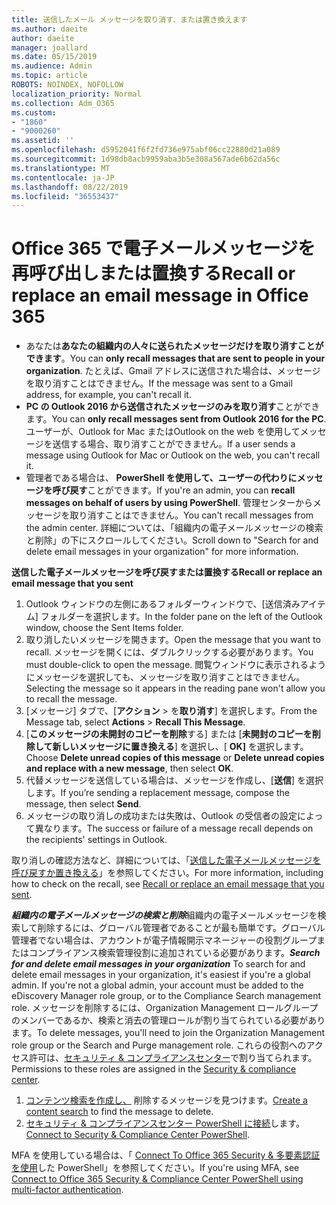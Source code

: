 ```yaml
---
title: 送信したメール メッセージを取り消す、または置き換えます
ms.author: daeite
author: daeite
manager: joallard
ms.date: 05/15/2019
ms.audience: Admin
ms.topic: article
ROBOTS: NOINDEX, NOFOLLOW
localization_priority: Normal
ms.collection: Adm_O365
ms.custom:
- "1860"
- "9000260"
ms.assetid: ''
ms.openlocfilehash: d5952041f6f2fd736e975abf06cc22880d21a089
ms.sourcegitcommit: 1d98db8acb9959aba3b5e308a567ade6b62da56c
ms.translationtype: MT
ms.contentlocale: ja-JP
ms.lasthandoff: 08/22/2019
ms.locfileid: "36553437"
---
```

# <a name="recall-or-replace-an-email-message-in-office-365"></a><span data-ttu-id="a7ba2-102">Office 365 で電子メールメッセージを再呼び出しまたは置換する</span><span class="sxs-lookup"><span data-stu-id="a7ba2-102">Recall or replace an email message in Office 365</span></span>

- <span data-ttu-id="a7ba2-103">あなたは**あなたの組織内の人々に送られたメッセージだけを取り消すことができます**。</span><span class="sxs-lookup"><span data-stu-id="a7ba2-103">You can **only recall messages that are sent to people in your organization**.</span></span> <span data-ttu-id="a7ba2-104">たとえば、Gmail アドレスに送信された場合は、メッセージを取り消すことはできません。</span><span class="sxs-lookup"><span data-stu-id="a7ba2-104">If the message was sent to a Gmail address, for example, you can't recall it.</span></span>
- <span data-ttu-id="a7ba2-105">**PC の Outlook 2016 から送信されたメッセージのみを取り消す**ことができます。</span><span class="sxs-lookup"><span data-stu-id="a7ba2-105">You can **only recall messages sent from Outlook 2016 for the PC**.</span></span> <span data-ttu-id="a7ba2-106">ユーザーが、Outlook for Mac またはOutlook on the web を使用してメッセージを送信する場合、取り消すことができません。</span><span class="sxs-lookup"><span data-stu-id="a7ba2-106">If a user sends a message using Outlook for Mac or Outlook on the web, you can't recall it.</span></span>
- <span data-ttu-id="a7ba2-107">管理者である場合は、 **PowerShell を使用して、ユーザーの代わりにメッセージを呼び戻す**ことができます。</span><span class="sxs-lookup"><span data-stu-id="a7ba2-107">If you're an admin, you can **recall messages on behalf of users by using PowerShell**.</span></span> <span data-ttu-id="a7ba2-108">管理センターからメッセージを取り消すことはできません。</span><span class="sxs-lookup"><span data-stu-id="a7ba2-108">You can't recall messages from the admin center.</span></span> <span data-ttu-id="a7ba2-109">詳細については、「組織内の電子メールメッセージの検索と削除」の下にスクロールしてください。</span><span class="sxs-lookup"><span data-stu-id="a7ba2-109">Scroll down to "Search for and delete email messages in your organization" for more information.</span></span>

<span data-ttu-id="a7ba2-110">**送信した電子メールメッセージを呼び戻すまたは置換する**</span><span class="sxs-lookup"><span data-stu-id="a7ba2-110">**Recall or replace an email message that you sent**</span></span>

1. <span data-ttu-id="a7ba2-111">Outlook ウィンドウの左側にあるフォルダーウィンドウで、[送信済みアイテム] フォルダーを選択します。</span><span class="sxs-lookup"><span data-stu-id="a7ba2-111">In the folder pane on the left of the Outlook window, choose the Sent Items folder.</span></span>
2. <span data-ttu-id="a7ba2-112">取り消したいメッセージを開きます。</span><span class="sxs-lookup"><span data-stu-id="a7ba2-112">Open the message that you want to recall.</span></span> <span data-ttu-id="a7ba2-113">メッセージを開くには、ダブルクリックする必要があります。</span><span class="sxs-lookup"><span data-stu-id="a7ba2-113">You must double-click to open the message.</span></span> <span data-ttu-id="a7ba2-114">閲覧ウィンドウに表示されるようにメッセージを選択しても、メッセージを取り消すことはできません。</span><span class="sxs-lookup"><span data-stu-id="a7ba2-114">Selecting the message so it appears in the reading pane won't allow you to recall the message.</span></span>
3. <span data-ttu-id="a7ba2-115">[メッセージ] タブで、[**アクション** > を**取り消す**] を選択します。</span><span class="sxs-lookup"><span data-stu-id="a7ba2-115">From the Message tab, select **Actions** > **Recall This Message**.</span></span>
4. <span data-ttu-id="a7ba2-116">[**このメッセージの未開封のコピーを削除**する] または [**未開封のコピーを削除して新しいメッセージに置き換える**] を選択し、[ **OK]** を選択します。</span><span class="sxs-lookup"><span data-stu-id="a7ba2-116">Choose **Delete unread copies of this message** or **Delete unread copies and replace with a new message**, then select **OK**.</span></span>
5. <span data-ttu-id="a7ba2-117">代替メッセージを送信している場合は、メッセージを作成し、[**送信**] を選択します。</span><span class="sxs-lookup"><span data-stu-id="a7ba2-117">If you’re sending a replacement message, compose the message, then select **Send**.</span></span>
6. <span data-ttu-id="a7ba2-118">メッセージの取り消しの成功または失敗は、Outlook の受信者の設定によって異なります。</span><span class="sxs-lookup"><span data-stu-id="a7ba2-118">The success or failure of a message recall depends on the recipients' settings in Outlook.</span></span>

<span data-ttu-id="a7ba2-119">取り消しの確認方法など、詳細については、「[送信した電子メールメッセージを呼び戻すか置き換える](https://support.office.com/article/35027f88-d655-4554-b4f8-6c0729a723a0)」を参照してください。</span><span class="sxs-lookup"><span data-stu-id="a7ba2-119">For more information, including how to check on the recall, see [Recall or replace an email message that you sent](https://support.office.com/article/35027f88-d655-4554-b4f8-6c0729a723a0).</span></span>

<span data-ttu-id="a7ba2-120">***組織内の電子メールメッセージの検索と削除***組織内の電子メールメッセージを検索して削除するには、グローバル管理者であることが最も簡単です。グローバル管理者でない場合は、アカウントが電子情報開示マネージャーの役割グループまたはコンプライアンス検索管理役割に追加されている必要があります。</span><span class="sxs-lookup"><span data-stu-id="a7ba2-120">***Search for and delete email messages in your organization*** To search for and delete email messages in your organization, it's easiest if you're a global admin. If you're not a global admin, your account must be added to the eDiscovery Manager role group, or to the Compliance Search management role.</span></span> <span data-ttu-id="a7ba2-121">メッセージを削除するには、Organization Management ロールグループのメンバーであるか、検索と消去の管理ロールが割り当てられている必要があります。</span><span class="sxs-lookup"><span data-stu-id="a7ba2-121">To delete messages, you'll need to join the Organization Management role group or the Search and Purge management role.</span></span> <span data-ttu-id="a7ba2-122">これらの役割へのアクセス許可は、[セキュリティ & コンプライアンスセンター](https://protection.office.com/)で割り当てられます。</span><span class="sxs-lookup"><span data-stu-id="a7ba2-122">Permissions to these roles are assigned in the [Security & compliance center](https://protection.office.com/).</span></span>

1. <span data-ttu-id="a7ba2-123">[コンテンツ検索を作成し、](https://docs.microsoft.com/office365/securitycompliance/content-search) 削除するメッセージを見つけます。</span><span class="sxs-lookup"><span data-stu-id="a7ba2-123">[Create a content search](https://docs.microsoft.com/office365/securitycompliance/content-search) to find the message to delete.</span></span>
2. <span data-ttu-id="a7ba2-124">[セキュリティ & コンプライアンスセンター PowerShell に接続](https://docs.microsoft.com/powershell/exchange/office-365-scc/connect-to-scc-powershell/connect-to-scc-powershell?view=exchange-ps)します。</span><span class="sxs-lookup"><span data-stu-id="a7ba2-124">[Connect to Security & Compliance Center PowerShell](https://docs.microsoft.com/powershell/exchange/office-365-scc/connect-to-scc-powershell/connect-to-scc-powershell?view=exchange-ps).</span></span> 

<span data-ttu-id="a7ba2-125">MFA を使用している場合は、「 [Connect To Office 365 Security & 多要素認証を使用](https://docs.microsoft.com/powershell/exchange/office-365-scc/connect-to-scc-powershell/mfa-connect-to-scc-powershell?view=exchange-ps)した PowerShell」を参照してください。</span><span class="sxs-lookup"><span data-stu-id="a7ba2-125">If you're using MFA, see [Connect to Office 365 Security & Compliance Center PowerShell using multi-factor authentication](https://docs.microsoft.com/powershell/exchange/office-365-scc/connect-to-scc-powershell/mfa-connect-to-scc-powershell?view=exchange-ps).</span></span> 
